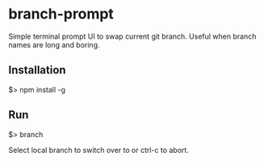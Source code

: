 # branch-prompt

Simple terminal prompt UI to swap current git branch. Useful when branch names are long and boring.

## Installation

$> npm install -g

## Run

$> branch

Select local branch to switch over to or ctrl-c to abort.
